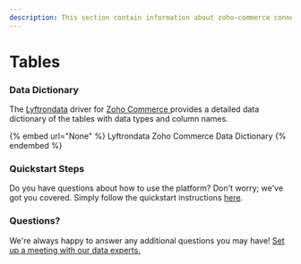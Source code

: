 ```yaml
---
description: This section contain information about zoho-commerce connector tables information
---
```


# Tables

### Data Dictionary

The [Lyftrondata](https://www.lyftrondata.com/) driver for [Zoho Commerce](None/)[ ](https://www.lyftrondata.com/integration/zoho-commerce/)provides a detailed data dictionary of the tables with data types and column names.

{% embed url="None" %}
Lyftrondata Zoho Commerce Data Dictionary
{% endembed %}

### Quickstart Steps

Do you have questions about how to use the platform? Don't worry; we've got you covered. Simply follow the quickstart instructions [here](../README.md).

### Questions? <a href="#questions" id="questions"></a>

We're always happy to answer any additional questions you may have! [Set up a meeting with our data experts.](https://www.lyftrondata.com/book-a-meeting/)

